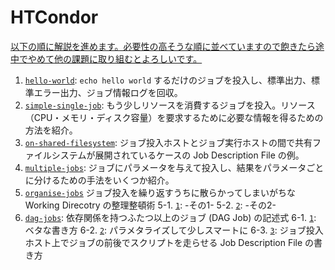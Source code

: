 # HTCondor

[以下の順に解説を進めます。必要性の高そうな順に並べていますので飽きたら途中でやめて他の課題に取り組むとよろしいです。](https://wiki.kek.jp/pages/viewpage.action?pageId=393249399#TaskandJobScheduling%EF%BC%88SS2024%EF%BC%89-HTCondor)

1. [`hello-world`](hello-world): `echo hello world` するだけのジョブを投入し、標準出力、標準エラー出力、ジョブ情報ログを回収。
2. [`simple-single-job`](simple-single-job): もう少しリソースを消費するジョブを投入。リソース（CPU・メモリ・ディスク容量）を要求するために必要な情報を得るための方法を紹介。
3. [`on-shared-filesystem`](on-shared-filesystem): ジョブ投入ホストとジョブ実行ホストの間で共有ファイルシステムが展開されているケースの Job Description File の例。
4. [`multiple-jobs`](multiple-jobs): ジョブにパラメータを与えて投入し、結果をパラメータごとに分けるための手法をいくつか紹介。
5. [`organise-jobs`](organise-jobs) ジョブ投入を繰り返すうちに散らかってしまいがちな Working Direcotry の整理整頓術
   5-1. [`1`](organise-jobs/1): -その1-
   5-2. [`2`](organise-jobs/2): -その2-
6. [`dag-jobs`](dag-jobs): 依存関係を持つふたつ以上のジョブ (DAG Job) の記述式
   6-1. [`1`](dag-jobs/1): ベタな書き方
   6-2. [`2`](dag-jobs/2): パラメタライズして少しスマートに
   6-3. [`3`](dag-jobs/3): ジョブ投入ホスト上でジョブの前後でスクリプトを走らせる Job Description File の書き方
